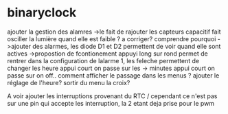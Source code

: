 # binaryclock
ajouter la gestion des alamres
->le fait de rajouter les capteurs capacitif fait osciller la lumière quand elle est faible ? a corriger? comprendre pourquoi
->ajouter des alarmes, les diode D1 et D2 permettent de voir quand elle sont actives
->propostion de fcontionement appuyi long sur rond permet de rentrer dans la configuration de lalarme 1, les feleche permettent de changer les heure appui court on passe sur les -> minutes appui court on passe sur on off.. comment afficher le passage dans les menus ?
ajouter le réglage de l'heure?
sortir du menu la croix?


A voir ajouter les interruptions provenant du RTC / cependant ce n'est pas sur une pin qui accepte les interruption, la 2 etant deja prise pour le pwm


